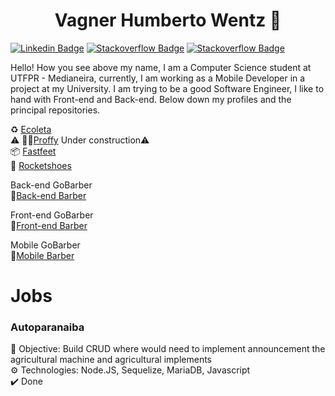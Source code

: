 <h1 align="center">
Vagner Humberto Wentz 👋
</h1>

[![Linkedin Badge](https://img.shields.io/badge/-vagnerwentz-blue?style=flat-square&logo=Linkedin&logoColor=white&link=https://www.linkedin.com/in/vagner-wentz-10b98718a/)](https://www.linkedin.com/in/vagner-wentz-10b98718a/)
[![Stackoverflow Badge](https://img.shields.io/badge/-Stackoverflow-4CA143?style=flat-square&logo=Stackoverflow&logoColor=white&link=https://pt.stackoverflow.com/users/112772/vagner-wentz?tab=profile)](https://pt.stackoverflow.com/users/112772/vagner-wentz?tab=profile)
[![Stackoverflow Badge](https://img.shields.io/badge/-Stackoverflow-000?style=flat-square&logo=Stackoverflow&logoColor=red&link=https://stackoverflow.com/users/11252703/vagner-wentz)](https://stackoverflow.com/users/11252703/vagner-wentz)


Hello! How you see above my name, I am a Computer Science student at UTFPR - Medianeira,
currently, I am working as a Mobile Developer in a project at my University.
I am trying to be a good Software Engineer, I like to hand with Front-end and Back-end.
Below down my profiles and the principal repositories.

♻️ [Ecoleta](https://github.com/vagnerwentz/ecoleta-nlw)</br>
⚠️
👩‍🏫[Proffy](https://github.com/vagnerwentz/proffy-nlw-2) Under construction⚠️</br>
📦 [Fastfeet](https://github.com/vagnerwentz/fastfeet) </br>
👟 [Rocketshoes](https://github.com/vagnerwentz/rocketshoes)</br>


Back-end GoBarber </br>
💈[Back-end Barber](https://github.com/vagnerwentz/gobarber-backend-ts)

Front-end GoBarber </br>
💈[Front-end Barber](https://github.com/vagnerwentz/gobarber-frontend-ts)

Mobile GoBarber </br>
💈[Mobile Barber](https://github.com/vagnerwentz/gobarber-mobile-ts)

<h1>Jobs</h1>

<h3>Autoparanaiba</h3>

🎯 Objective: Build CRUD where would need to implement announcement the agricultural machine and agricultural implements </br>
⚙️ Technologies: Node.JS, Sequelize, MariaDB, Javascript </br>
✔️ Done
